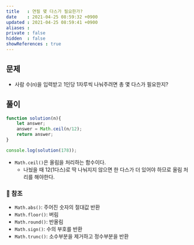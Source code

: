 ```yaml
---
title   : 연필 몇 다스가 필요한가?
date    : 2021-04-25 08:59:32 +0900
updated : 2021-04-25 08:59:41 +0900
aliases : 
private : false
hidden  : false
showReferences : true
---
```

## 문제
- 사람 수(n)을 입력받고 1인당 1자루씩 나눠주려면 총 몇 다스가 필요한지?  

## 풀이 
```javascript
function solution(n){
	let answer;
	answer = Math.ceil(n/12);
	return answer;
}

console.log(solution(178));
```
- `Math.ceil()`은 올림을 처리하는 함수이다. 
	- 나눴을 때 12(1다스)로 딱 나눠지지 않으면 한 다스가 더 있어야 하므로 올림 처리를 해야한다.  

### 🌟 참조 
- `Math.abs()`: 주어진 숫자의 절대값 반환 
- `Math.floor()`: 버림 
- `Math.round()`: 반올림 
- `Math.sign()`: 수의 부호를 반환 
- `Math.trunc()`: 소수부분을 제거하고 정수부분을 반환 







